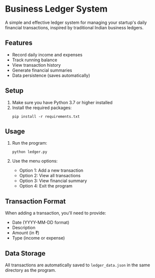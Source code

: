 # Business Ledger System

A simple and effective ledger system for managing your startup's daily financial transactions, inspired by traditional Indian business ledgers.

## Features

- Record daily income and expenses
- Track running balance
- View transaction history
- Generate financial summaries
- Data persistence (saves automatically)

## Setup

1. Make sure you have Python 3.7 or higher installed
2. Install the required packages:
   ```
   pip install -r requirements.txt
   ```

## Usage

1. Run the program:
   ```
   python ledger.py
   ```

2. Use the menu options:
   - Option 1: Add a new transaction
   - Option 2: View all transactions
   - Option 3: View financial summary
   - Option 4: Exit the program

## Transaction Format

When adding a transaction, you'll need to provide:
- Date (YYYY-MM-DD format)
- Description
- Amount (in ₹)
- Type (income or expense)

## Data Storage

All transactions are automatically saved to `ledger_data.json` in the same directory as the program. 